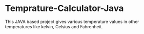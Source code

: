 # Temprature-Calculator-Java
This JAVA based project gives various temperature values in other temperatures like kelvin, Celsius and Fahrenheit.
